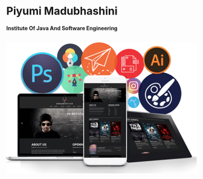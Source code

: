 # Piyumi Madubhashini <h4> Institute Of Java And Software Engineering <h2> 
 ![Image not found](assets/images/img.png)